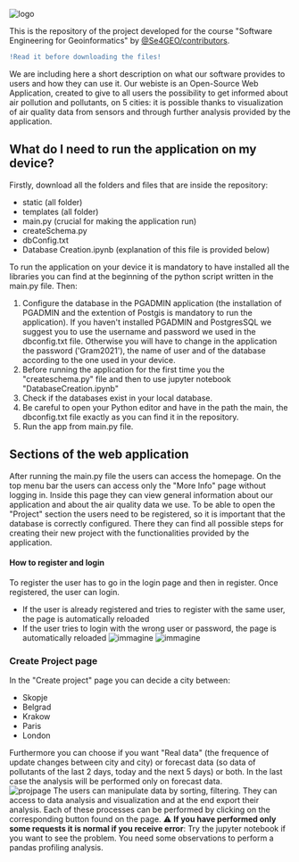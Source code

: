 
![logo](https://user-images.githubusercontent.com/72648197/170985612-5f4d9e43-4dd0-4541-89a7-63c116f66eda.png)

This is the repository of the project developed for the course "Software Engineering for Geoinformatics" by [@Se4GEO/contributors](https://github.com/Rkomi98/S4GEO/graphs/contributors). 
```diff
!Read it before downloading the files!
```
We are including here a short description on what our software provides to users and how they can use it.
Our webiste is an Open-Source Web Application, created to give to all users the possibility to get informed about air pollution and pollutants, on 5 cities: it is possible thanks to visualization of air quality data from sensors and through further analysis provided by the application.

## What do I need to run the application on my device? 
Firstly, download all the folders and files that are inside the repository:
* static (all folder)
* templates (all folder)
* main.py (crucial for making the application run)
* createSchema.py
* dbConfig.txt
* Database Creation.ipynb (explanation of this file is provided below)

To run the application on your device it is mandatory to have installed all the libraries you can find at the beginning of the python script written in the main.py file. Then:
1. Configure the database in the PGADMIN application (the installation of PGADMIN and the extention of Postgis is mandatory to run the application). If you haven't installed PGADMIN and PostgresSQL we suggest you to use the username and password we used in the dbconfig.txt file. Otherwise you will have to change in the application the password ('Gram2021'), the name of user and of the database according to the one used in your device. 
2. Before running the application for the first time you the "createschema.py" file and then to use jupyter notebook "DatabaseCreation.ipynb"
3. Check if the databases exist in your local database.
4. Be careful to open your Python editor and have in the path the main, the dbconfig.txt file exactly as you can find it in the repository.
5. Run the app from main.py file.
## Sections of the web application
After running the main.py file the users can access the homepage. On the top menu bar the users can access only the "More Info" page without logging in. Inside this page they can view general information about our application and about the air quality data we use. 
To be able to open the "Project" section the users need to be registered, so it is important that the database is correctly configured. There they can find all possible steps for creating their new project with the functionalities provided by the application.
#### How to register and login
To register the user has to go in the login page and then in register. Once registered, the user can login.
* If the user is already registered and tries to register with the same user, the page is automatically reloaded
* If the user tries to login with the wrong user or password, the page is automatically reloaded
![immagine](https://user-images.githubusercontent.com/72648197/171901830-c62b520e-1a0d-4f18-80f1-4a843e73a182.png)
![immagine](https://user-images.githubusercontent.com/72648197/171902834-46eb3940-d959-49f8-88e2-eeaf71c81ac6.png)


### Create Project page
In the "Create project" page you can decide a city between:
* Skopje
* Belgrad
* Krakow
* Paris
* London

Furthermore you can choose if you want "Real data" (the frequence of update changes between city and city) or forecast data (so data of pollutants of the last 2 days, today and the next 5 days) or both. In the last case the analysis will be performed only on forecast data.  
![projpage](https://user-images.githubusercontent.com/94118751/172116201-b3346263-2c45-48de-bc41-a53e06fd3e90.jpg)
The users can manipulate data by sorting, filtering. They can access to data analysis and visualization and at the end export their analysis. Each of these processes can be performed by clicking on the corresponding button found on the page.
:warning: **If you have performed only some requests it is normal if you receive error**: Try the jupyter notebook if you want to see the problem. You need some observations to perform a pandas profiling analysis.

